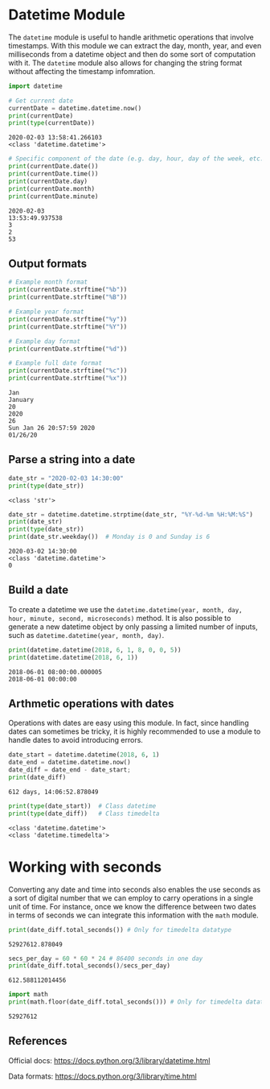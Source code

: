 # Datetime Module

The `datetime` module is useful to handle arithmetic operations that involve timestamps. With this module we can extract the day, month, year, and even milliseconds from a datetime object and then do some sort of computation with it. The `datetime` module also allows for changing the string format without affecting the timestamp infomration.


```python
import datetime
```


```python
# Get current date
currentDate = datetime.datetime.now()
print(currentDate)
print(type(currentDate))
```

    2020-02-03 13:58:41.266103
    <class 'datetime.datetime'>



```python
# Specific component of the date (e.g. day, hour, day of the week, etc.)
print(currentDate.date())
print(currentDate.time())
print(currentDate.day)
print(currentDate.month)
print(currentDate.minute)
```

    2020-02-03
    13:53:49.937538
    3
    2
    53


## Output formats


```python
# Example month format
print(currentDate.strftime("%b"))
print(currentDate.strftime("%B"))

# Example year format
print(currentDate.strftime("%y"))
print(currentDate.strftime("%Y"))

# Example day format
print(currentDate.strftime("%d"))

# Example full date format
print(currentDate.strftime("%c"))
print(currentDate.strftime("%x"))

```

    Jan
    January
    20
    2020
    26
    Sun Jan 26 20:57:59 2020
    01/26/20


## Parse a string into a date


```python
date_str = "2020-02-03 14:30:00"
print(type(date_str))

```

    <class 'str'>



```python
date_str = datetime.datetime.strptime(date_str, "%Y-%d-%m %H:%M:%S") 
print(date_str)
print(type(date_str))
print(date_str.weekday())  # Monday is 0 and Sunday is 6
```

    2020-03-02 14:30:00
    <class 'datetime.datetime'>
    0


## Build a date

To create a datetime we use the `datetime.datetime(year, month, day, hour, minute, second, microseconds)` method. It is also possible to generate a new datetime object by only passing a limited number of inputs, such as `datetime.datetime(year, month, day)`.


```python
print(datetime.datetime(2018, 6, 1, 8, 0, 0, 5))
print(datetime.datetime(2018, 6, 1))
```

    2018-06-01 08:00:00.000005
    2018-06-01 00:00:00


## Arthmetic operations with dates

Operations with dates are easy using this module. In fact, since handling dates can sometimes be tricky, it is highly recommended to use a module to handle dates to avoid introducing errors.


```python
date_start = datetime.datetime(2018, 6, 1)
date_end = datetime.datetime.now()
date_diff = date_end - date_start;
print(date_diff)
```

    612 days, 14:06:52.878049



```python
print(type(date_start))  # Class datetime
print(type(date_diff))   # Class timedelta
```

    <class 'datetime.datetime'>
    <class 'datetime.timedelta'>


# Working with seconds

Converting any date and time into seconds also enables the use seconds as a sort of digital number that we can employ to carry operations in a single unit of time. For instance, once we know the difference between two dates in terms of seconds we can integrate this information with the `math` module.


```python
print(date_diff.total_seconds()) # Only for timedelta datatype
```

    52927612.878049



```python
secs_per_day = 60 * 60 * 24 # 86400 seconds in one day
print(date_diff.total_seconds()/secs_per_day)
```

    612.588112014456



```python
import math
print(math.floor(date_diff.total_seconds())) # Only for timedelta datatype
```

    52927612


## References

Official docs: https://docs.python.org/3/library/datetime.html

Data formats: https://docs.python.org/3/library/time.html
